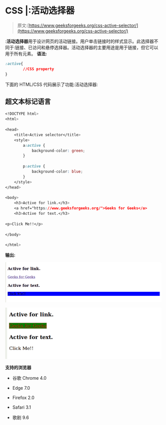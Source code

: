 # CSS |:活动选择器

> 原文:[https://www.geeksforgeeks.org/css-active-selector/](https://www.geeksforgeeks.org/css-active-selector/)

:**活动选择器**用于设计网页的活动链接。用户单击链接时的样式显示。此选择器不同于:链接、已访问和悬停选择器。活动选择器的主要用途是用于链接，但它可以用于所有元素。
**语法:**

```css
:active{
        //CSS property
}
```

下面的 HTML/CSS 代码展示了功能:活动选择器:

## 超文本标记语言

```css
<!DOCTYPE html>
<html>

<head>
    <title>Active selector</title>
    <style>
        a:active {
            background-color: green;
        }

        p:active {
            background-color: blue;
        }
    </style>
</head>

<body>
    <h3>Active for link.</h3>
    <a href="https://www.geeksforgeeks.org/">Geeks for Geeks</a>
    <h3>Active for text.</h3>

<p>Click Me!!</p>

</body>

</html>
```

**输出:**

![](img/8215f16e15ef0b8267c73991cc0b01b2.png)

![](img/da9c58cab405b646cb3922e71db00ac8.png)

**支持的浏览器**

*   谷歌 Chrome 4.0

*   Edge 7.0

*   Firefox 2.0

*   Safari 3.1

*   歌剧 9.6